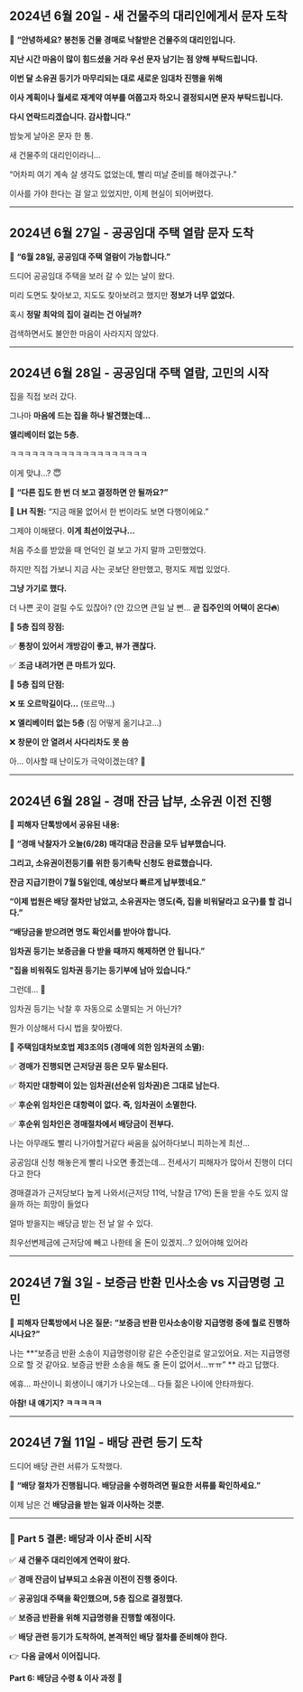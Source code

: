 ## **2024년 6월 20일 - 새 건물주의 대리인에게서 문자 도착**


📩 **“안녕하세요? 봉천동 건물 경매로 낙찰받은 건물주의 대리인입니다.**

**지난 시간 마음이 많이 힘드셨을 거라 우선 문자 남기는 점 양해 부탁드립니다.**

**이번 달 소유권 등기가 마무리되는 대로 새로운 임대차 진행을 위해**

**이사 계획이나 월세로 재계약 여부를 여쭙고자 하오니 결정되시면 문자 부탁드립니다.**

**다시 연락드리겠습니다. 감사합니다.”**

  

밤늦게 날아온 문자 한 통.

새 건물주의 대리인이라니…

  

“어차피 여기 계속 살 생각도 없었는데, 빨리 떠날 준비를 해야겠구나.”

이사를 가야 한다는 걸 알고 있었지만, 이제 현실이 되어버렸다.


---

## **2024년 6월 27일 - 공공임대 주택 열람 문자 도착**

  

📩 **“6월 28일, 공공임대 주택 열람이 가능합니다.”**

  

드디어 공공임대 주택을 보러 갈 수 있는 날이 왔다.

미리 도면도 찾아보고, 지도도 찾아보려고 했지만 **정보가 너무 없었다.**

  

혹시 **정말 최악의 집이 걸리는 건 아닐까?**

검색하면서도 불안한 마음이 사라지지 않았다.

---

## **2024년 6월 28일 - 공공임대 주택 열람, 고민의 시작**

  

집을 직접 보러 갔다.

  

그나마 **마음에 드는 집을 하나 발견했는데…**

**엘리베이터 없는 5층.**

  

ㅋㅋㅋㅋㅋㅋㅋㅋㅋㅋㅋㅋㅋㅋㅋㅋㅋㅋㅋ

이게 맞냐…? 😇

  

💬 **“다른 집도 한 번 더 보고 결정하면 안 될까요?”**

👤 **LH 직원:** “지금 매물 없어서 한 번이라도 보면 다행이에요.”

  

그제야 이해됐다. **이게 최선이었구나…**

  

처음 주소를 받았을 때 언덕인 걸 보고 가지 말까 고민했었다.

하지만 직접 가보니 지금 사는 곳보단 완만했고, 평지도 제법 있었다.

  

**그냥 가기로 했다.**

더 나쁜 곳이 걸릴 수도 있잖아? (안 갔으면 큰일 날 뻔… **곧 집주인의 어택이 온다🔥**)

  

📌 **5층 집의 장점:**

✅ **통창이 있어서 개방감이 좋고, 뷰가 괜찮다.**

✅ **조금 내려가면 큰 마트가 있다.**

  

📌 **5층 집의 단점:**

❌ **또 오르막길이다…** (또르막…)

❌ **엘리베이터 없는 5층** (짐 어떻게 옮기냐고…)

❌ **창문이 안 열려서 사다리차도 못 씀**

  

아… 이사할 때 난이도가 극악이겠는데? 🤯

---

## **2024년 6월 28일 - 경매 잔금 납부, 소유권 이전 진행**

  

📌 **피해자 단톡방에서 공유된 내용:**

  

💬 **“경매 낙찰자가 오늘(6/28) 매각대금 잔금을 모두 납부했습니다.**

**그리고, 소유권이전등기를 위한 등기촉탁 신청도 완료했습니다.**

**잔금 지급기한이 7월 5일인데, 예상보다 빠르게 납부했네요.”**

  

**“이제 법원은 배당 절차만 남았고, 소유권자는 명도(즉, 집을 비워달라고 요구)를 할 겁니다.”**

  

**“배당금을 받으려면 명도 확인서를 받아야 합니다.**

**임차권 등기는 보증금을 다 받을 때까지 해제하면 안 됩니다.”**

**"집을 비워줘도 임차권 등기는 등기부에 남아 있습니다.”**



그런데… 🤔

임차권 등기는 낙찰 후 자동으로 소멸되는 거 아닌가?

  

뭔가 이상해서 다시 법을 찾아봤다.


📌 **주택임대차보호법 제3조의5 (경매에 의한 임차권의 소멸):**

✅ **경매가 진행되면 근저당권 등은 모두 말소된다.**

✅ **하지만 대항력이 있는 임차권(선순위 임차권)은 그대로 남는다.**

✅ **후순위 임차인은 대항력이 없다. 즉, 임차권이 소멸한다.**

✅ **후순위 임차인은 경매절차에서 배당금이 전부다.**


나는 아무래도 빨리 나가야할거같다 싸움을 싫어하다보니 피하는게 최선...

공공임대 신청 해놓은게 빨리 나오면 좋겠는데... 전세사기 피해자가 많아서 진행이 더디다고 한다

경매결과가 근저당보다 높게 나와서(근저당 11억, 낙찰금 17억) 돈을 받을 수도 있지 않을까 하는 희망이 들었다 

얼마 받을지는 배당금 받는 전 날 알 수 있다.

 최우선변제금에 근저당에 빼고 나한테 올 돈이 있겠지...? 있어야해 있어라

---

## **2024년 7월 3일 - 보증금 반환 민사소송 vs 지급명령 고민**

  

📌 **피해자 단톡방에서 나온 질문:**
  **“보증금 반환 민사소송이랑 지급명령 중에 뭘로 진행하시나요?”**

나는  **“보증금 반환 소송이 지급명령이랑 같은 수준인걸로 알고있어요. 저는 지급명령으로 할 것 같아요. 보증금 반환 소송을 해도 줄 돈이 없어서…ㅠㅠ” ** 라고 답했다.


에휴... 파산이니 회생이니 얘기가 나오는데… 다들 젊은 나이에 안타까웠다.

  

 **아참! 내 얘기지? ㅋㅋㅋㅋㅋ**

---

## **2024년 7월 11일 - 배당 관련 등기 도착**

  

드디어 배당 관련 서류가 도착했다.

  

📩 **“배당 절차가 진행됩니다. 배당금을 수령하려면 필요한 서류를 확인하세요.”**

  

이제 남은 건 **배당금을 받는 일과 이사하는 것뿐.**

---

### **📌 Part 5 결론: 배당과 이사 준비 시작**
  

✅ **새 건물주 대리인에게 연락이 왔다.**

✅ **경매 잔금이 납부되고 소유권 이전이 진행 중이다.**

✅ **공공임대 주택을 확인했으며, 5층 집으로 결정했다.**

✅ **보증금 반환을 위해 지급명령을 진행할 예정이다.**

✅ **배당 관련 등기가 도착하여, 본격적인 배당 절차를 준비해야 한다.**

  

👉 **다음 글에서 이어집니다.**

**Part 6: 배당금 수령 & 이사 과정** 🚚